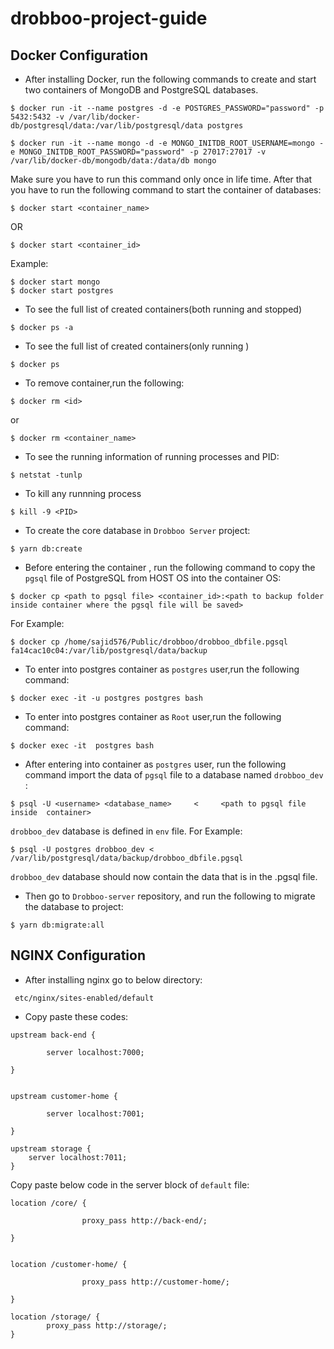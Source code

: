 # drobboo-project-guide


## Docker Configuration
- After installing Docker, run the following commands to create and start two containers of MongoDB and PostgreSQL databases.
```
$ docker run -it --name postgres -d -e POSTGRES_PASSWORD="password" -p 5432:5432 -v /var/lib/docker-db/postgresql/data:/var/lib/postgresql/data postgres
```
```
$ docker run -it --name mongo -d -e MONGO_INITDB_ROOT_USERNAME=mongo -e MONGO_INITDB_ROOT_PASSWORD="password" -p 27017:27017 -v /var/lib/docker-db/mongodb/data:/data/db mongo
```
Make sure you have to run this command only once in life time. 
After that you have to run the following command to start the container of databases:
```
$ docker start <container_name>
```
OR
```
$ docker start <container_id>
```
Example:
```
$ docker start mongo
$ docker start postgres
 ```

- To see the full list of created containers(both running and stopped) 
```
$ docker ps -a
```

- To see the full list of created containers(only running ) 
```
$ docker ps
```
- To remove container,run the following:
```
$ docker rm <id> 
```
or 
```
$ docker rm <container_name> 
```
- To see the running information of running processes and PID:
```
$ netstat -tunlp
```
- To kill any runnning process
```
$ kill -9 <PID>
```
- To create the core database in `Drobboo Server` project:
```
$ yarn db:create
```

- Before entering the container , run the following command to copy the `pgsql` file of PostgreSQL from HOST OS into the container OS:
```
$ docker cp <path to pgsql file> <container_id>:<path to backup folder inside container where the pgsql file will be saved>
```

For Example: 
```
$ docker cp /home/sajid576/Public/drobboo/drobboo_dbfile.pgsql  fa14cac10c04:/var/lib/postgresql/data/backup
```

- To enter into postgres container as `postgres` user,run the following command:
```
$ docker exec -it -u postgres postgres bash
```
- To enter into postgres container as `Root` user,run the following command:
```
$ docker exec -it  postgres bash
```

- After entering into container as `postgres` user, run the following command import the data of `pgsql` file to a database named `drobboo_dev` :
```
$ psql -U <username> <database_name>     <     <path to pgsql file inside  container>
```
`drobboo_dev` database is defined in `env` file. 
 For Example:
 ```
 $ psql -U postgres drobboo_dev <    /var/lib/postgresql/data/backup/drobboo_dbfile.pgsql
 ```
 `drobboo_dev`  database should now contain the data that is in the .pgsql file.
- Then go to `Drobboo-server` repository, and run the following to migrate the database to project:
```
$ yarn db:migrate:all
```




## NGINX Configuration

- After installing nginx go to below directory:
```
 etc/nginx/sites-enabled/default
```
- Copy paste these codes: 

```
upstream back-end {

        server localhost:7000;

}


upstream customer-home {

        server localhost:7001;

}

upstream storage {
	server localhost:7011;
}

```
Copy paste below code in the server block of  `default` file: 

```
location /core/ {

                proxy_pass http://back-end/;

}


location /customer-home/ {

                proxy_pass http://customer-home/;

}

location /storage/ {
		proxy_pass http://storage/;
}
```



